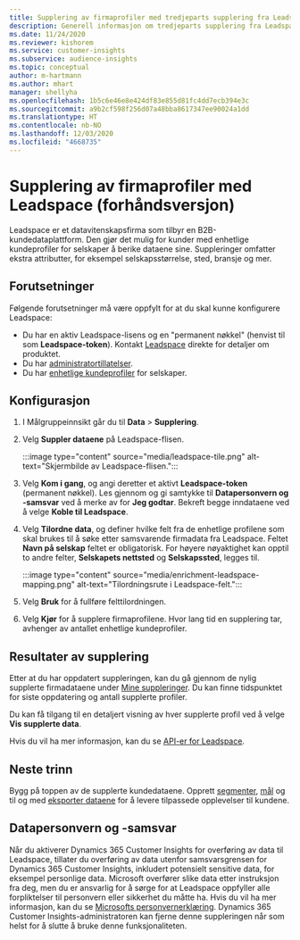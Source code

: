 ```yaml
---
title: Supplering av firmaprofiler med tredjeparts supplering fra Leadspace
description: Generell informasjon om tredjeparts supplering fra Leadspace.
ms.date: 11/24/2020
ms.reviewer: kishorem
ms.service: customer-insights
ms.subservice: audience-insights
ms.topic: conceptual
author: m-hartmann
ms.author: mhart
manager: shellyha
ms.openlocfilehash: 1b5c6e46e8e424df83e855d81fc4dd7ecb394e3c
ms.sourcegitcommit: a9b2cf598f256d07a48bba8617347ee90024a1dd
ms.translationtype: HT
ms.contentlocale: nb-NO
ms.lasthandoff: 12/03/2020
ms.locfileid: "4668735"
---
```

# <a name="enrichment-of-company-profiles-with-leadspace-preview"></a>Supplering av firmaprofiler med Leadspace (forhåndsversjon)

Leadspace er et datavitenskapsfirma som tilbyr en B2B-kundedataplattform. Den gjør det mulig for kunder med enhetlige kundeprofiler for selskaper å berike dataene sine. Suppleringer omfatter ekstra attributter, for eksempel selskapsstørrelse, sted, bransje og mer.

## <a name="prerequisites"></a>Forutsetninger

Følgende forutsetninger må være oppfylt for at du skal kunne konfigurere Leadspace:

- Du har en aktiv Leadspace-lisens og en "permanent nøkkel" (henvist til som **Leadspace-token**). Kontakt [Leadspace](https://www.leadspace.com/products/leadspace-on-demand/) direkte for detaljer om produktet.
- Du har [administratortillatelser](permissions.md#administrator).
- Du har [enhetlige kundeprofiler](customer-profiles.md) for selskaper.

## <a name="configuration"></a>Konfigurasjon

1. I Målgruppeinnsikt går du til **Data** > **Supplering**.

1. Velg **Suppler dataene** på Leadspace-flisen.

   :::image type="content" source="media/leadspace-tile.png" alt-text="Skjermbilde av Leadspace-flisen.":::

1. Velg **Kom i gang**, og angi deretter et aktivt **Leadspace-token** (permanent nøkkel). Les gjennom og gi samtykke til **Datapersonvern og -samsvar** ved å merke av for **Jeg godtar**. Bekreft begge inndataene ved å velge **Koble til Leadspace**.

1. Velg **Tilordne data**, og definer hvilke felt fra de enhetlige profilene som skal brukes til å søke etter samsvarende firmadata fra Leadspace. Feltet **Navn på selskap** feltet er obligatorisk. For høyere nøyaktighet kan opptil to andre felter, **Selskapets nettsted** og **Selskapssted**, legges til.

   :::image type="content" source="media/enrichment-leadspace-mapping.png" alt-text="Tilordningsrute i Leadspace-felt.":::
   
1. Velg **Bruk** for å fullføre felttilordningen.

1. Velg **Kjør** for å supplere firmaprofilene. Hvor lang tid en supplering tar, avhenger av antallet enhetlige kundeprofiler.

## <a name="enrichment-results"></a>Resultater av supplering

Etter at du har oppdatert suppleringen, kan du gå gjennom de nylig supplerte firmadataene under [Mine suppleringer](enrichment-hub.md). Du kan finne tidspunktet for siste oppdatering og antall supplerte profiler.

Du kan få tilgang til en detaljert visning av hver supplerte profil ved å velge **Vis supplerte data**.

Hvis du vil ha mer informasjon, kan du se [API-er for Leadspace](https://support.leadspace.com/hc/en-us/sections/201997649-API).

## <a name="next-steps"></a>Neste trinn

Bygg på toppen av de supplerte kundedataene. Opprett [segmenter](segments.md), [mål](measures.md) og til og med [eksporter dataene](export-destinations.md) for å levere tilpassede opplevelser til kundene.

## <a name="data-privacy-and-compliance"></a>Datapersonvern og -samsvar

Når du aktiverer Dynamics 365 Customer Insights for overføring av data til Leadspace, tillater du overføring av data utenfor samsvarsgrensen for Dynamics 365 Customer Insights, inkludert potensielt sensitive data, for eksempel personlige data. Microsoft overfører slike data etter instruksjon fra deg, men du er ansvarlig for å sørge for at Leadspace oppfyller alle forpliktelser til personvern eller sikkerhet du måtte ha. Hvis du vil ha mer informasjon, kan du se [Microsofts personvernerklæring](https://go.microsoft.com/fwlink/?linkid=396732).
Dynamics 365 Customer Insights-administratoren kan fjerne denne suppleringen når som helst for å slutte å bruke denne funksjonaliteten.